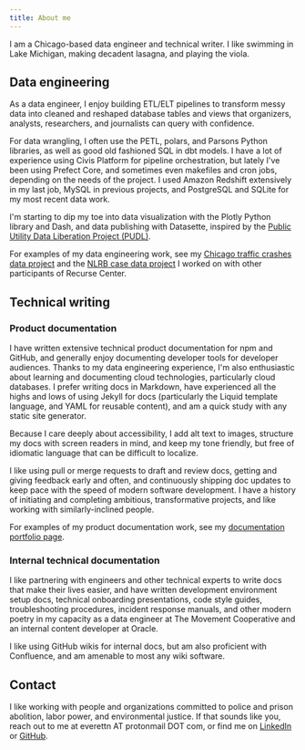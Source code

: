 ```yaml
---
title: About me
---
```


I am a Chicago-based data engineer and technical writer. I like swimming in Lake Michigan, making decadent lasagna, and playing the viola.

## Data engineering

As a data engineer, I enjoy building ETL/ELT pipelines to transform messy data into cleaned and reshaped database tables and views that organizers, analysts, researchers, and journalists can query with confidence.

For data wrangling, I often use the PETL, polars, and Parsons Python libraries, as well as good old fashioned SQL in dbt models. I have a lot of experience using Civis Platform for pipeline orchestration, but lately I've been using Prefect Core, and sometimes even makefiles and cron jobs, depending on the needs of the project. I used Amazon Redshift extensively in my last job, MySQL in previous projects, and PostgreSQL and SQLite for my most recent data work.

I'm starting to dip my toe into data visualization with the Plotly Python library and Dash, and data publishing with Datasette, inspired by the [Public Utility Data Liberation Project (PUDL)](https://catalyst.coop/pudl/).

For examples of my data engineering work, see my [Chicago traffic crashes data project](https://github.com/datatoolsrc2023/chicago_traffic_crashes) and the [NLRB case data project](https://github.com/datatoolsrc2023/nlrb_data) I worked on with other participants of Recurse Center.

## Technical writing

### Product documentation

I have written extensive technical product documentation for npm and GitHub, and generally enjoy documenting developer tools for developer audiences. Thanks to my data engineering experience, I'm also enthusiastic about learning and documenting cloud technologies, particularly cloud databases. I prefer writing docs in Markdown, have experienced all the highs and lows of using Jekyll for docs (particularly the Liquid template language, and YAML for reusable content), and am a quick study with any static site generator.

Because I care deeply about accessibility, I add alt text to images, structure my docs with screen readers in mind, and keep my tone friendly, but free of idiomatic language that can be difficult to localize.

I like using pull or merge requests to draft and review docs, getting and giving feedback early and often, and continuously shipping doc updates to keep pace with the speed of modern software development. I have a history of initiating and completing ambitious, transformative projects, and like working with similarly-inclined people.

For examples of my product documentation work, see my [documentation portfolio page](/portfolio).

### Internal technical documentation

I like partnering with engineers and other technical experts to write docs that make their lives easier, and have written development environment setup docs, technical onboarding presentations, code style guides, troubleshooting procedures, incident response manuals, and other modern poetry in my capacity as a data engineer at The Movement Cooperative and an internal content developer at Oracle.

I like using GitHub wikis for internal docs, but am also proficient with Confluence, and am amenable to most any wiki software.


## Contact

I like working with people and organizations committed to police and prison abolition, labor power, and environmental justice. If that sounds like you, reach out to me at everettn AT protonmail DOT com, or find me on [LinkedIn]((https://linkedin.com/in/nikki-everett/)) or [GitHub](https://github.com/neverett).
